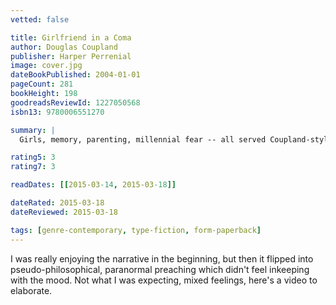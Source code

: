 ```yaml
---
vetted: false

title: Girlfriend in a Coma
author: Douglas Coupland
publisher: Harper Perrenial
image: cover.jpg
dateBookPublished: 2004-01-01
pageCount: 281
bookHeight: 198
goodreadsReviewId: 1227050568
isbn13: 9780006551270

summary: |
  Girls, memory, parenting, millennial fear -- all served Coupland-style. Karen, an attractive, popular student, goes into a coma one night in 1979. Whilst in it, she gives birth to a healthy baby daughter; once out of it, a mere eighteen years later, she finds herself, Rip van Winkle-like, a middle-aged mother whose friends have all gone through all the normal marital, social and political traumas and back again… This tragicomedy shows Coupland in his most mature form yet, writing with all his customary powers of acute observation, but turning his attention away from the surface of modern life to the dynamics of modern relationships, but doing so with all the sly wit and weird accuracy we expect of the soothsaying author of Generation X, Shampoo Planet, Life After God, Microserfs and Polaroids from the Dead.

rating5: 3
rating7: 3

readDates: [[2015-03-14, 2015-03-18]]

dateRated: 2015-03-18
dateReviewed: 2015-03-18

tags: [genre-contemporary, type-fiction, form-paperback]
---
```


I was really enjoying the narrative in the beginning, but then it flipped into pseudo-philosophical, paranormal preaching which didn't feel inkeeping with the mood. Not what I was expecting, mixed feelings, here's a video to elaborate.
